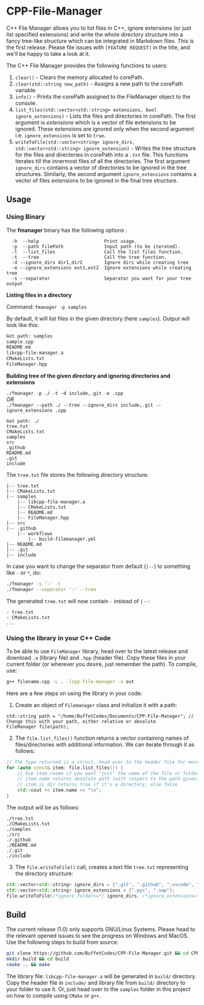 # CPP-File-Manager

C++ File Manager allows you to list files in C++, ignore extensions (or just list specified extensions) and write the whole directory structure into a fancy tree-like structure which can be integrated in Markdown files. This is the first release. Please file issues with `[FEATURE REQUEST]` in the title, and we'll be happy to take a look at it.

The C++ File Manager provides the following functions to users:

1. `clear()` - Clears the memory allocated to corePath.
2. `clear(std::string new_path)` - Assigns a new path to the corePath variable.
3. `info()` - Prints the corePath assigned to the FileManager object to the console.
4. `list_files(std::vector<std::string> extensions, bool ignore_extensions)` - Lists the files and directories in corePath. The first argument is *extensions* which is a vector of file extensions to be ignored. These extensions are ignored only when the second argument i.e. `ignore_extensions` is set to `true`.
5. `writeToFile(std::vector<string> ignore_dirs, std::vector<std::string> ignore_extension)` - Writes the tree structure for the files and directories in corePath into a `.txt` file. This functions iterates till the innermost files of all the directories. The first argument `ignore_dirs` contains a vector of directories to be ignored in the tree structures. Similarly, the second argument `ignore_extensions` contains a vector of files extensions to be ignored in the final tree structure.

## Usage 

### Using Binary

The **fmanager** binary has the following options :

```
  -h  --help                        Print usage.
  -p  --path filePath               Input path (to be iterated).
  -l  --list_files                  Call the list files function.
  -t  --tree                        Call the tree function.
  -d --ignore_dirs dir1,dir2        Ignore dirs while creating tree
  -e --ignore_extensions ext1,ext2  Ignore extensions while creating tree
  -s --separator                    Separator you want for your tree output
```

**Listing files in a directory**

Command: `fmanager -p samples`

By default, it will list files in the given directory (here `samples`). Output will look like this:

```bash
Got path: samples
sample.cpp
README.md
libcpp-file-manager.a
CMakeLists.txt
FileManager.hpp
```

**Building tree of the given directory and ignoring directories and extensions**

`./fmanager -p ./ -t -d include,.git -e .cpp`\
_OR_ \
`./fmanager --path ./ --tree --ignore_dirs include,.git --ignore_extensions .cpp`

``` 
Got path: ./
tree.txt
CMakeLists.txt
samples
src
.github
README.md
.git
include
```

The `tree.txt` file stores the following directory structure:

```
|-- tree.txt
|-- CMakeLists.txt
|-- samples
    |-- libcpp-file-manager.a
    |-- CMakeLists.txt
    |-- README.md
    |-- FileManager.hpp
|-- src
|-- .github
    |-- workflows
        |-- build-filemanager.yml
|-- README.md
|-- .git
|-- include
```

In case you want to change the separator from default (`|--`) to something like `-` or `*`, do:

```bash
./fmanager -s '-' -t
./fmanager --separator '-' --tree
```

The generated `tree.txt` will now contain `-` instead of `|--`:

```
- tree.txt
- CMakeLists.txt
...
```

### Using the library in your C++ Code

To be able to use `FileManager` library, head over to the latest release and download `.a` (library file) and `.hpp` (header file). Copy these files in your current folder (or wherever you desire, just remember the path). To compile, use:

```bash
g++ filename.cpp -L . -lcpp-file-manager -o out
```

Here are a few steps on using the library in your code:

1. Create an object of `Filemanager` class and initialize it with a path:

``` 
std::string path = "/home/BuffetCodes/Documents/CPP-File-Manager"; // Change this with your path, either relative or absolute
FileManager file(path);
```

2. The `file.list_files()` function returns a vector containing names of files/directories with additional information. We can iterate through it as follows:

```cpp
// The type returned is a struct, head over to the header file for more details on it
for (auto const& item: file.list_files()) {
    // Use item.rname if you want "just" the name of the file or folder
    // item.name returns absolute path (with respect to the path given)
    // item.is_dir returns true if it's a directory, else false
    std::cout << item.name << "\n";
}
```

The output will be as follows:

```
./tree.txt
./CMakeLists.txt
./samples
./src
./.github
./README.md
./.git
./include
```

3. The `file.writeToFile()` call, creates a text file `tree.txt` representing the directory structure: 

```cpp
std::vector<std::string> ignore_dirs = {".git", ".github", ".vscode", "build"};
std::vector<std::string> ignore_extensions = {".pyc", ".swp"};
file.writeToFile(/*ignore_folders=*/ ignore_dirs, /*ignore_extensions=*/ ignore_extensions);
```

## Build

The current release (1.0) only supports GNU/Linux Systems. Please head to the relevant opened issues to see the progress on Windows and MacOS. Use the following steps to build from source:

```bash
git clone https://github.com/BuffetCodes/CPP-File-Manager.git && cd CPP-File-Manager
mkdir build && cd build
cmake .. && make
```

The library file: `libcpp-file-manager.a` will be generated in `build/` directory. Copy the header file in `include/` and library file from `build/` directory to your folder to use it. Or, just head over to the `samples` folder in this project on how to compile using `CMake` or `g++`.
